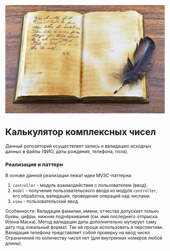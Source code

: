 ![Logo](/../../../../../docs/Note.jpg)
# Калькулятор комплексных чисел

Данный репозиторий осуществляет запись и валидацию исходных данных в файлы 
(ФИО, даты рождения, телефона, пола).

### Реализация и паттерн
В основе данной реализации лежат идеи MVSC-паттерна:

1. `controller` - модуль взаимодействия с пользователем (ввод).
2. `model` - получение пользовательского ввода из модуля `controller`, 
его обработка, валидация, проведение операций над числами.
3. `view` - пользовательский ввод.

Особенности:
Валидация фамилии, имени, отчества допускает только буквы, цифры, нижние подчёркивания
(см. имя последнего отпрыска Илона Маска). 
Метод валидации даты дополнительно мутирует саму дату под локальный формат. 
Так её проще использовать в перспективе.
Валидация телефона представляет собой проверку на ввод чисел. Ограничений 
по количеству чисел нет (для внутренних номеров любой длины).